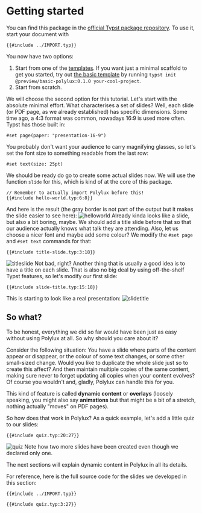 # Getting started

You can find this package in the
[official Typst package repository](https://github.com/typst/packages).
To use it, start your document with
```typ
{{#include ../IMPORT.typ}}
```
You now have two options:
1. Start from one of the
  [templates](https://typst.app/universe/search/?q=polylux&kind=templates).
  If you want just a minimal scaffold to get you started, try out
  [the basic template](https://github.com/polylux-typ/basic) by running
  `typst init @preview/basic-polylux:0.1.0 your-cool-project`.
2. Start from scratch.

We will choose the second option for this tutorial.
Let's start with the absolute minimal effort.
What characterises a set of slides?
Well, each slide (or PDF page, as we already established) has specific dimensions.
Some time ago, a 4:3 format was common, nowadays 16:9 is used more often.
Typst has those built in:
```typ
#set page(paper: "presentation-16-9")
```
You probably don't want your audience to carry magnifying glasses, so let's set
the font size to something readable from the last row:
```typ
#set text(size: 25pt)
```
We should be ready do go to create some actual slides now.
We will use the function `slide` for this, which is kind of at the core
of this package.
```typ
// Remember to actually import Polylux before this!
{{#include hello-world.typ:6:8}}
```
And here is the result (the gray border is not part of the output but it makes
the slide easier to see here):
![helloworld](hello-world.png)
Already kinda looks like a slide, but also a bit boring, maybe.
We should add a title slide before that so that our audience actually knows what
talk they are attending.
Also, let us choose a nicer font and maybe add some colour?
We modify the `#set page` and `#set text` commands for that:
```typ
{{#include title-slide.typ:3:18}}
```
![titleslide](title-slide.png)
Not bad, right?
Another thing that is usually a good idea is to have a title on each slide.
That is also no big deal by using off-the-shelf Typst features, so let's modify
our first slide:
```typ
{{#include slide-title.typ:15:18}}
```
This is starting to look like a real presentation:
![slidetitle](slide-title.png)

## So what?
To be honest, everything we did so far would have been just as easy without
using Polylux at all.
So why should you care about it?

Consider the following situation:
You have a slide where parts of the content appear or disappear, or the colour
of some text changes, or some other small-sized change.
Would you like to duplicate the whole slide just so to create this affect?
And then maintain multiple copies of the same content, making sure never to
forget updating all copies when your content evolves?
Of course you wouldn't and, gladly, Polylux can handle this for you.

This kind of feature is called **dynamic content** or **overlays** (loosely
speaking, you might also say **animations** but that might be a bit of a stretch,
nothing actually "moves" on PDF pages).

So how does that work in Polylux?
As a quick example, let's add a little quiz to our slides:
```typ
{{#include quiz.typ:20:27}}
```
![quiz](quiz.png)
Note how two more slides have been created even though we declared only one.

The next sections will explain dynamic content in Polylux in all its details.

For reference, here is the full source code for the slides we developed in this
section:
```typ
{{#include ../IMPORT.typ}}

{{#include quiz.typ:3:27}}
```

